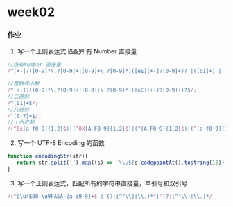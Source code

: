 # week02


### 作业
1. 写一个正则表达式 匹配所有 Number 直接量

  ```javascript
  //所有Number 直接量
  /^[+-]?([0-9]*\.?[0-9]+|[0-9]+\.?[0-9]*)([eE][+-]?[0-9]+)? |([01]+) | ([0-7]) | (^0x[a-f0-9]{1,2}$)|(^0X[A-F0-9]{1,2}$)|(^[A-F0-9]{1,2}$)|(^[a-f0-9]{1,2}$)/

  //整数或小数 
  /^[+-]?([0-9]*\.?[0-9]+|[0-9]+\.?[0-9]*)([eE][+-]?[0-9]+)?$/;
  //二进制  
  /^[01]+$/;
  //八进制 
  /^[0-7]+$/;
  //十六进制  
  /(^0x[a-f0-9]{1,2}$)|(^0X[A-F0-9]{1,2}$)|(^[A-F0-9]{1,2}$)|(^[a-f0-9]{1,2}$)/g
  
  ```

2. 写一个 UTF-8 Encoding 的函数

  ```javascript
  function encodingStr(str){
     return str.split('').map((s) => `\\u${s.codepointAt().tostring(16)}`)
  }
  ```

  

3. 写一个正则表达式，匹配所有的字符串直接量，单引号和双引号

```javascript
/(^[\u4E00-\u9FA5A-Za-z0-9]+$ | (?:[^"\\]|\\.)*"|'(?:[^'\\]|\\.)*/
```

